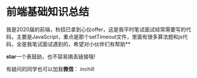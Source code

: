 # 前端基础知识总结

我是2020届的前端，秋招已拿到心仪offer，这是我平时笔试面试经常需要写的代码，主要是JavaScript，重点是那个setTimeout文件，里面有很多算法题和js代码，全是我笔试面试遇到的，希望对小伙伴们有帮助**

**star**一个表鼓励，也不容易搞丢链接哦!

有疑问的同学也可以加我**微信**： inchill